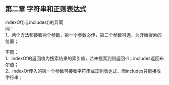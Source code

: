 ## 第二章 字符串和正则表达式

indexOf()与includes()的异同<br>
同：<br>
1、两个方法都接收两个参数，第一个参数必传，第二个参数可选，为开始搜索的位置；<br>

不同：<br>
1、indexOf的返回值为搜索结果的索引值，若未搜索到则返回-1；includes返回布尔值；<br>
2、indexOf传入的第一个参数可接收字符串或正则表达式，而includes只能接收字符串；<br>
